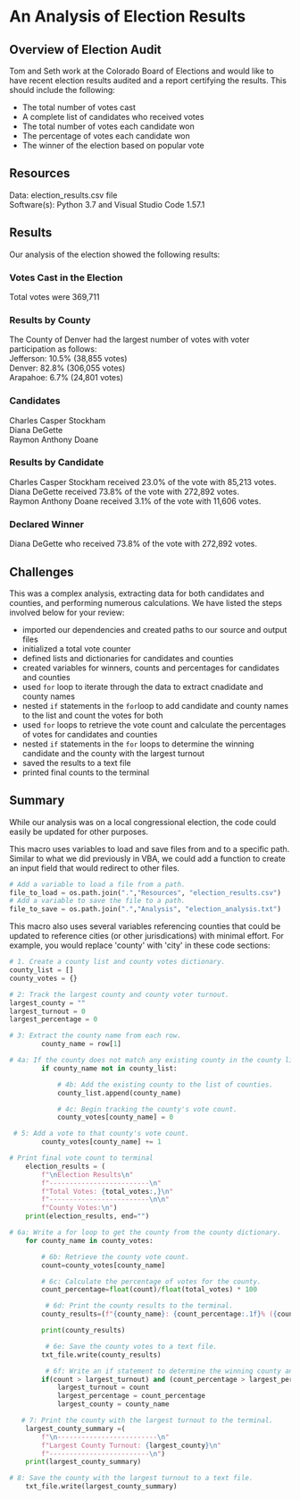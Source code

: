 # An Analysis of Election Results
## Overview of Election Audit
Tom and Seth work at the Colorado Board of Elections and would like to have recent election results audited and a report certifying the results.  This should include the following:
* The total number of votes cast
* A complete list of candidates who received votes
* The total number of votes each candidate won
* The percentage of votes each candidate won
* The winner of the election based on popular vote
## Resources
Data:  election_results.csv file <br/>
Software(s):  Python 3.7 and Visual Studio Code 1.57.1
## Results
Our analysis of the election showed the following results:
### Votes Cast in the Election
Total votes were 369,711
### Results by County
The County of Denver had the largest number of votes with voter participation as follows:<br/>
Jefferson:  10.5% (38,855 votes)<br/>
Denver: 82.8% (306,055 votes)<br/>
Arapahoe: 6.7% (24,801 votes)<br/>
### Candidates
Charles Casper Stockham <br/>
Diana DeGette <br/>
Raymon Anthony Doane <br/>
### Results by Candidate
Charles Casper Stockham received 23.0% of the vote with 85,213 votes. <br/>
Diana DeGette received 73.8% of the vote with 272,892 votes. <br/>
Raymon Anthony Doane received 3.1% of the vote with 11,606 votes. <br/>
### Declared Winner
Diana DeGette who received 73.8% of the vote with 272,892 votes.

## Challenges
This was a complex analysis, extracting data for both candidates and counties, and performing numerous calculations.  We have listed the steps involved below for your review:
* imported our dependencies and created paths to our source and output files
* initialized a total vote counter
* defined lists and dictionaries for candidates and counties
* created variables for winners, counts and percentages for candidates and counties
* used `for` loop to iterate through the data to extract cnadidate and county names
* nested `if` statements in the `for`loop to add candidate and county names to the list and count the votes for both
* used `for` loops to retrieve the vote count and calculate the percentages of votes for candidates and counties
* nested `if` statements in the `for` loops to determine the winning candidate and the county with the largest turnout
* saved the results to a text file
* printed final counts to the terminal

## Summary
While our analysis was on a local congressional election, the code could easily be updated for other purposes.

This macro uses variables to load and save files from and to a specific path.  Similar to what we did previously in VBA, we could add a function to create an input field 
that would redirect to other files.
```python
# Add a variable to load a file from a path.
file_to_load = os.path.join(".","Resources", "election_results.csv")
# Add a variable to save the file to a path.
file_to_save = os.path.join(".","Analysis", "election_analysis.txt")
```
This macro also uses several variables referencing counties that could be updated to reference cities (or other jurisdications) with minimal effort.  For example, you would replace 'county' with 'city' in these code sections:

```python
# 1. Create a county list and county votes dictionary.
county_list = []
county_votes = {}
```

```python
# 2: Track the largest county and county voter turnout.
largest_county = ""
largest_turnout = 0
largest_percentage = 0
```

```python
# 3: Extract the county name from each row.
        county_name = row[1]
```

```python
# 4a: If the county does not match any existing county in the county list
        if county_name not in county_list:

            # 4b: Add the existing county to the list of counties.
            county_list.append(county_name)

            # 4c: Begin tracking the county's vote count.
            county_votes[county_name] = 0
```
            
```python
 # 5: Add a vote to that county's vote count.
        county_votes[county_name] += 1
```

```python
# Print final vote count to terminal
    election_results = (
        f"\nElection Results\n"
        f"-------------------------\n"
        f"Total Votes: {total_votes:,}\n"
        f"-------------------------\n\n"
        f"County Votes:\n")
    print(election_results, end="")
```

```python
# 6a: Write a for loop to get the county from the county dictionary.
    for county_name in county_votes:

        # 6b: Retrieve the county vote count.
        count=county_votes[county_name]

        # 6c: Calculate the percentage of votes for the county.
        count_percentage=float(count)/float(total_votes) * 100

         # 6d: Print the county results to the terminal.
        county_results=(f"{county_name}: {count_percentage:.1f}% ({count:,})\n")

        print(county_results)

         # 6e: Save the county votes to a text file.
        txt_file.write(county_results)

         # 6f: Write an if statement to determine the winning county and get its vote count.
        if(count > largest_turnout) and (count_percentage > largest_percentage):
            largest_turnout = count
            largest_percentage = count_percentage
            largest_county = county_name
```

```python
   # 7: Print the county with the largest turnout to the terminal.
    largest_county_summary =(
        f"\n-------------------------\n"
        f"Largest County Turnout: {largest_county}\n"
        f"-------------------------\n")
    print(largest_county_summary)
```

```python
# 8: Save the county with the largest turnout to a text file.
    txt_file.write(largest_county_summary)
```
